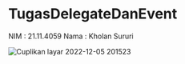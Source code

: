 # TugasDelegateDanEvent
NIM  : 21.11.4059
Nama : Kholan Sururi


![Cuplikan layar 2022-12-05 201523](https://user-images.githubusercontent.com/88224028/205646552-9425d1df-4b92-436a-8c38-c1775937bee1.png)
